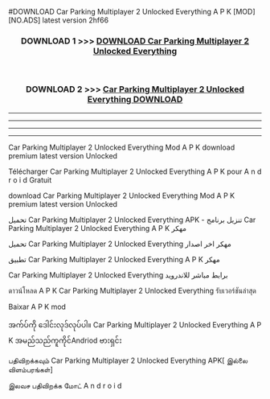 #DOWNLOAD Car Parking Multiplayer 2  Unlocked Everything A P K [MOD] [NO.ADS] latest version 2hf66



<div align="center">

<h3>DOWNLOAD 1 >>> <a href="https://teeasianyam.web.app?sq=Car Parking Multiplayer 2  Unlocked Everything">DOWNLOAD Car Parking Multiplayer 2  Unlocked Everything </a></h3><br>

<h3>DOWNLOAD 2 >>> <a href="https://teeasianyam.web.app?sq=Car Parking Multiplayer 2  Unlocked Everything ">Car Parking Multiplayer 2  Unlocked Everything  DOWNLOAD </a></h3>

</div>


----------------------------------------------------------

----------------------------------------------------------

----------------------------------------------------------

----------------------------------------------------------


Car Parking Multiplayer 2  Unlocked Everything  Mod A P K download premium latest version Unlocked

Télécharger Car Parking Multiplayer 2  Unlocked Everything  A P K pour A n d r o i d Gratuit

download Car Parking Multiplayer 2  Unlocked Everything  Mod A P K premium latest version Unlocked

تحميل Car Parking Multiplayer 2  Unlocked Everything  APK - تنزيل برنامج Car Parking Multiplayer 2  Unlocked Everything  A P K مهكر

تحميل Car Parking Multiplayer 2  Unlocked Everything  مهكر اخر اصدار

تطبيق Car Parking Multiplayer 2  Unlocked Everything  A P K مهكر

Car Parking Multiplayer 2  Unlocked Everything  برابط مباشر للاندرويد

ดาวน์โหลด A P K Car Parking Multiplayer 2  Unlocked Everything  รับเวอร์ชันล่าสุด

Baixar A P K mod

အက်ပ်ကို ဒေါင်းလုဒ်လုပ်ပါ။ Car Parking Multiplayer 2  Unlocked Everything  A P K အမည်သည်ကူကိုင်Andriod ဗားရှင်း

பதிவிறக்கவும் Car Parking Multiplayer 2  Unlocked Everything  APK[ இல்லை விளம்பரங்கள்] 
 
இலவச பதிவிறக்க மோட் A n d r o i d



